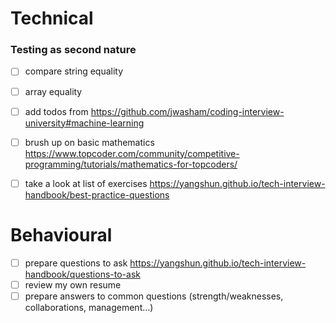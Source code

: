 # Technical

### Testing as second nature

- [ ] compare string equality
- [ ] array equality
- [ ] add todos from https://github.com/jwasham/coding-interview-university#machine-learning
- [ ] brush up on basic mathematics https://www.topcoder.com/community/competitive-programming/tutorials/mathematics-for-topcoders/

- [ ] take a look at list of exercises https://yangshun.github.io/tech-interview-handbook/best-practice-questions


# Behavioural

- [ ] prepare questions to ask https://yangshun.github.io/tech-interview-handbook/questions-to-ask
- [ ] review my own resume
- [ ] prepare answers to common questions (strength/weaknesses, collaborations, management...)
